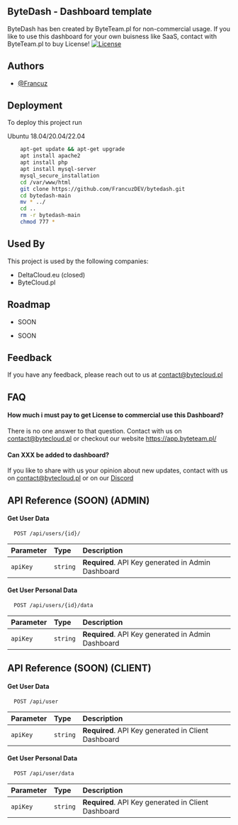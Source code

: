 ## ByteDash - Dashboard template

ByteDash has ben created by ByteTeam.pl for non-commercial usage. If you like to use this dashboard for your own buisness like SaaS, contact with ByteTeam.pl to buy License!
[![License](https://i.creativecommons.org/l/by-nc-sa/4.0/88x31.png)](http://creativecommons.org/licenses/by-nc-sa/4.0/)

## Authors

- [@Francuz](https://www.github.com/FrancuzDEV)

## Deployment

To deploy this project run

Ubuntu 18.04/20.04/22.04

```bash
    apt-get update && apt-get upgrade
    apt install apache2
    apt install php
    apt install mysql-server
    mysql_secure_installation
    cd /var/www/html
    git clone https://github.com/FrancuzDEV/bytedash.git
    cd bytedash-main
    mv * ../
    cd ..
    rm -r bytedash-main
    chmod 777 *
```

## Used By

This project is used by the following companies:

- DeltaCloud.eu (closed)
- ByteCloud.pl

## Roadmap

- SOON

- SOON

## Feedback

If you have any feedback, please reach out to us at contact@bytecloud.pl

## FAQ

#### How much i must pay to get License to commercial use this Dashboard?

There is no one answer to that question. Contact with us on contact@bytecloud.pl or checkout our website https://app.byteteam.pl/

#### Can XXX be added to dashboard?

If you like to share with us your opinion about new updates, contact with us on contact@bytecloud.pl or on our [Discord](https://discord.gg/vv2vWuawQj)

## API Reference (SOON) (ADMIN)

#### Get User Data

```http
  POST /api/users/{id}/
```

| Parameter | Type     | Description                                        |
| :-------- | :------- | :------------------------------------------------- |
| `apiKey`  | `string` | **Required**. API Key generated in Admin Dashboard |

#### Get User Personal Data

```http
  POST /api/users/{id}/data
```

| Parameter | Type     | Description                                        |
| :-------- | :------- | :------------------------------------------------- |
| `apiKey`  | `string` | **Required**. API Key generated in Admin Dashboard |

## API Reference (SOON) (CLIENT)

#### Get User Data

```http
  POST /api/user
```

| Parameter | Type     | Description                                         |
| :-------- | :------- | :-------------------------------------------------- |
| `apiKey`  | `string` | **Required**. API Key generated in Client Dashboard |

#### Get User Personal Data

```http
  POST /api/user/data
```

| Parameter | Type     | Description                                         |
| :-------- | :------- | :-------------------------------------------------- |
| `apiKey`  | `string` | **Required**. API Key generated in Client Dashboard |
